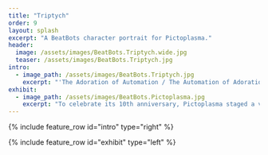 ```yaml
---
title: "Triptych"
order: 9
layout: splash
excerpt: "A BeatBots character portrait for Pictoplasma."
header:
  image: /assets/images/BeatBots.Triptych.wide.jpg
  teaser: /assets/images/BeatBots.Triptych.jpg
intro:
  - image_path: /assets/images/BeatBots.Triptych.jpg
    excerpt: "'The Adoration of Automation / The Automation of Adoration,' 2014. By Marek Michalowski & Greg Katz, with collaboration from Thiago Hersan, Hideki Kozima, & Justine Kasznica. A wood relief triptych for the [Pictoplasma](https://pictoplasma.com) Portrait Gallery, an exhibit of contemporary character design at the Kaufhaus Jandorf in Berlin and the Museum for Contemporary Art MARCO in Monterrey, Mexico from September 2014 to January 2015."
exhibit:
  - image_path: /assets/images/BeatBots.Pictoplasma.jpg
    excerpt: "To celebrate its 10th anniversary, Pictoplasma staged a vast group exhibition that brought together new works by the 100+ international artists, designers, illustrators, and filmmakers who have most influenced the project over the years. Funded by the German Federal Cultural Foundation, the Pictoplasma Portrait Gallery examined the genealogical dimensions of figurative aesthetics in the postdigital age. The installation was part of Pictoplasma’s ongoing investigation into the limits of face creation and animism. What are the minimum requirements needed for something to pass as a face and at the same time arouse maximum empathy in the viewer? Even in its classical manifestation, portraiture has always been less about recreating a person’s appearance than bringing out their true personality as they 'look back' at the viewer from inside the image."
---
```


{% include feature_row id="intro" type="right" %}

{% include feature_row id="exhibit" type="left" %}
